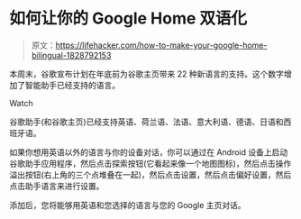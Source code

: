 # 如何让你的 Google Home 双语化

> 原文：<https://lifehacker.com/how-to-make-your-google-home-bilingual-1828792153>

本周末，谷歌宣布计划在年底前为谷歌主页带来 22 种新语言的支持。这个数字增加了智能助手已经支持的语言。

Watch

谷歌助手(和谷歌主页)已经支持英语、荷兰语、法语、意大利语、德语、日语和西班牙语。

如果你想用英语以外的语言与你的设备对话，你可以通过在 Android 设备上启动谷歌助手应用程序，然后点击探索按钮(它看起来像一个地图图标)，然后点击操作溢出按钮(右上角的三个点堆叠在一起)，然后点击设置，然后点击偏好设置，然后点击助手语言来进行设置。

添加后，您将能够用英语和您选择的语言与您的 Google 主页对话。